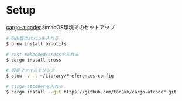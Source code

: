 # Setup

[cargo-atcoder](https://github.com/tanakh/cargo-atcoder)のmacOS環境でのセットアップ

```bash
# GNU版のstripを入れる
$ brew install binutils

# rust-embedded/crossを入れる
$ cargo install cross

# 設定ファイルをリンク
$ stow -v -t ~/Library/Preferences config

# cargo-atcoderを入れる
$ cargo install --git https://github.com/tanakh/cargo-atcoder.git
```
